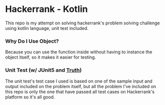 # Hackerrank - Kotlin
This repo is my attempt on solving hackerrank's problem solving challenge using kotlin language, unit test included.  

### Why Do I Use Object?
Because you can use the function inside without having to instance the object itself, so it makes it easier for testing.

### Unit Test (w/ JUnit5 and [Truth](https://github.com/google/truth))
The unit test's test case I used is based on one of the sample input and output included on the problem itself, but all the problem I've included on this repo is only the one that have passed all test cases on Hackerrank's platform so it's all good.
